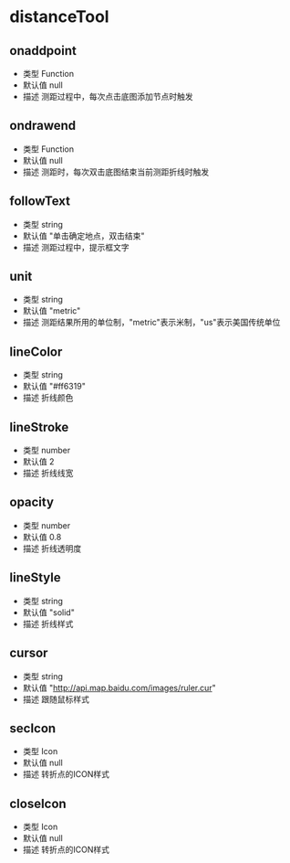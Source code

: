 # distanceTool

## onaddpoint
* 类型 Function
* 默认值 null
* 描述 测距过程中，每次点击底图添加节点时触发

## ondrawend
* 类型 Function
* 默认值 null
* 描述 测距时，每次双击底图结束当前测距折线时触发

## followText
* 类型 string
* 默认值 "单击确定地点，双击结束"
* 描述 测距过程中，提示框文字

## unit
* 类型 string
* 默认值 "metric"
* 描述 测距结果所用的单位制，"metric"表示米制，"us"表示美国传统单位

## lineColor
* 类型 string
* 默认值 "#ff6319"
* 描述 折线颜色

## lineStroke
* 类型 number
* 默认值 2
* 描述 折线线宽

## opacity
* 类型 number
* 默认值 0.8
* 描述 折线透明度

## lineStyle
* 类型 string
* 默认值 "solid"
* 描述 折线样式

## cursor
* 类型 string
* 默认值 "http://api.map.baidu.com/images/ruler.cur"
* 描述 跟随鼠标样式

## secIcon
* 类型 Icon
* 默认值 null
* 描述 转折点的ICON样式

## closeIcon
* 类型 Icon
* 默认值 null
* 描述 转折点的ICON样式

